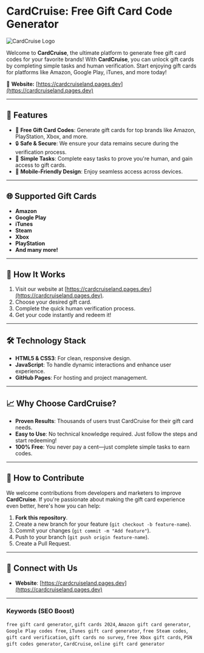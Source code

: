 
# CardCruise: Free Gift Card Code Generator

![CardCruise Logo](https://cardcruise.pages.dev/logo.png) 

Welcome to **CardCruise**, the ultimate platform to generate free gift card codes for your favorite brands! With **CardCruise**, you can unlock gift cards by completing simple tasks and human verification. Start enjoying gift cards for platforms like Amazon, Google Play, iTunes, and more today!

🔗 **Website:** [https://cardcruiseland.pages.dev](https://cardcruiseland.pages.dev)

---

## 🚀 Features

- 🌟 **Free Gift Card Codes**: Generate gift cards for top brands like Amazon, PlayStation, Xbox, and more.
- 🔒 **Safe & Secure**: We ensure your data remains secure during the verification process.
- 🎯 **Simple Tasks**: Complete easy tasks to prove you're human, and gain access to gift cards.
- 📱 **Mobile-Friendly Design**: Enjoy seamless access across devices.

---

## 🌐 Supported Gift Cards

- **Amazon**
- **Google Play**
- **iTunes**
- **Steam**
- **Xbox**
- **PlayStation**
- **And many more!**

---

## 📖 How It Works

1. Visit our website at [https://cardcruiseland.pages.dev](https://cardcruiseland.pages.dev).
2. Choose your desired gift card.
3. Complete the quick human verification process.
4. Get your code instantly and redeem it!

---

## 🛠️ Technology Stack

- **HTML5 & CSS3**: For clean, responsive design.
- **JavaScript**: To handle dynamic interactions and enhance user experience.
- **GitHub Pages**: For hosting and project management.

---

## 📈 Why Choose CardCruise?

- **Proven Results**: Thousands of users trust CardCruise for their gift card needs.
- **Easy to Use**: No technical knowledge required. Just follow the steps and start redeeming!
- **100% Free**: You never pay a cent—just complete simple tasks to earn codes.

---

## 🚀 How to Contribute

We welcome contributions from developers and marketers to improve **CardCruise**. If you're passionate about making the gift card experience even better, here's how you can help:

1. **Fork this repository**.
2. Create a new branch for your feature (`git checkout -b feature-name`).
3. Commit your changes (`git commit -m "Add feature"`).
4. Push to your branch (`git push origin feature-name`).
5. Create a Pull Request.

---

## 🔗 Connect with Us

- **Website**: [https://cardcruiseland.pages.dev](https://cardcruiseland.pages.dev)

---

### Keywords (SEO Boost)

`free gift card generator`, `gift cards 2024`, `Amazon gift card generator`, `Google Play codes free`, `iTunes gift card generator`, `free Steam codes`, `gift card verification`, `gift cards no survey`, `free Xbox gift cards`, `PSN gift codes generator`, `CardCruise`, `online gift card generator`
